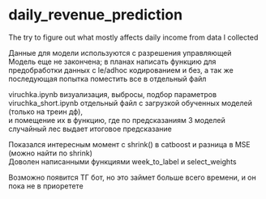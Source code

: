 # daily_revenue_prediction
The try to figure out what mostly affects daily income from data I collected

Данные для модели используются с разрешения управляющей <br/>
Модель еще не закончена; в планах написать функцию для предобработки данных с le/adhoc кодированием и без, а так же последующая попытка поместить все в отдельный файл<br/>

viruchka.ipynb визуализация, выбросы, подбор параметров <br/>
viruchka_short.ipynb отдельный файл с загрузкой обученных моделей (только на треин дф), <br/>
и помещение их в функцию, где по предсказаниям 3 моделей случайный лес выдает итоговое предсказание <br/>

Показался интересным момент с shrink() в catboost и разница в MSE (можно найти по shrink) <br/>
Доволен написанными функциями week_to_label и select_weights <br/>

Возможно появится ТГ бот, но это займет больше всего времени, и он пока не в приоретете
